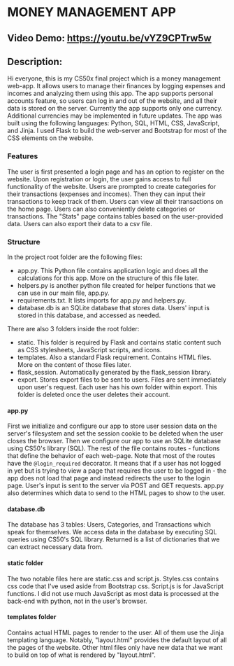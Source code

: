 # MONEY MANAGEMENT APP
## Video Demo:  https://youtu.be/vYZ9CPTrw5w
## Description:
Hi everyone, this is my CS50x final project which is a money management web-app.
It allows users to manage their finances by logging expenses and incomes and analyzing them using this app. The app supports personal accounts feature, so users can log in and out of the website, and all their data is stored on the server. Currently the app supports only one currency. Additional currencies may be implemented in future updates.
The app was built using the following languages: Python, SQL, HTML, CSS, JavaScript, and Jinja. I used Flask to build the web-server and Bootstrap for most of the CSS elements on the website.

### Features
The user is first presented a login page and has an option to register on the website. Upon registration or login, the user gains access to full functionality of the website. Users are prompted to create categories for their transactions (expenses and incomes). Then they can input their transactions to keep track of them. Users can view all their transactions on the home page. Users can also conveniently delete categories or transactions. The "Stats" page contains tables based on the user-provided data. Users can also export their data to a csv file.

### Structure
In the project root folder are the following files:
- app.py. This Python file contains application logic and does all the calculations for this app. More on the structure of this file later.
- helpers.py is another python file created for helper functions that we can use in our main file, app.py.
- requirements.txt. It lists imports for app.py and helpers.py.
- database.db is an SQLite database that stores data. Users' input is stored in this database, and accessed as needed.

There are also 3 folders inside the root folder:
- static. This folder is required by Flask and contains static content such as CSS stylesheets, JavaScript scripts, and icons.
- templates. Also a standard Flask requirement. Contains HTML files. More on the content of those files later.
- flask_session. Automatically generated by the flask_session library.
- export. Stores export files to be sent to users. Files are sent immediately upon user's request. Each user has his own folder within export. This folder is deleted once the user deletes their account.

#### app.py
First we initialize and configure our app to store user session data on the server's filesystem and set the session cookie to be deleted when the user closes the browser. Then we configure our app to use an SQLite database using CS50's library (SQL). The rest of the file contains routes - functions that define the behavior of each web-page. Note that most of the routes have the `@login_required` decorator. It means that if a user has not logged in yet but is trying to view a page that requires the user to be logged in - the app does not load that page and instead redirects the user to the login page. User's input is sent to the server via POST and GET requests. app.py also determines which data to send to the HTML pages to show to the user.

#### database.db
The database has 3 tables: Users, Categories, and Transactions which speak for themselves. We access data in the database by executing SQL queries using CS50's SQL library. Returned is a list of dictionaries that we can extract necessary data from.

#### static folder
The two notable files here are static.css and script.js. Styles.css contains css code that I've used aside from Bootstrap css. Script.js is for JavaScript functions. I did not use much JavaScript as most data is processed at the back-end with python, not in the user's browser.

#### templates folder
Contains actual HTML pages to render to the user. All of them use the Jinja templating language. Notably, "layout.html" provides the default layout of all the pages of the website. Other html files only have new data that we want to build on top of what is rendered by "layout.html".
